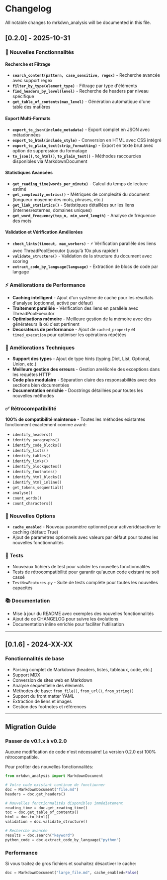 # Changelog

All notable changes to mrkdwn_analysis will be documented in this file.

## [0.2.0] - 2025-10-31

### 🚀 Nouvelles Fonctionnalités

#### Recherche et Filtrage
- **`search_content(pattern, case_sensitive, regex)`** - Recherche avancée avec support regex
- **`filter_by_type(element_type)`** - Filtrage par type d'éléments
- **`find_headers_by_level(level)`** - Recherche de headers par niveau spécifique
- **`get_table_of_contents(max_level)`** - Génération automatique d'une table des matières

#### Export Multi-Formats
- **`export_to_json(include_metadata)`** - Export complet en JSON avec métadonnées
- **`export_to_html(include_style)`** - Conversion en HTML avec CSS intégré
- **`export_to_plain_text(strip_formatting)`** - Export en texte brut avec option de suppression du formatage
- **`to_json()`, `to_html()`, `to_plain_text()`** - Méthodes raccourcies disponibles via MarkdownDocument

#### Statistiques Avancées
- **`get_reading_time(words_per_minute)`** - Calcul du temps de lecture estimé
- **`get_complexity_metrics()`** - Métriques de complexité du document (longueur moyenne des mots, phrases, etc.)
- **`get_link_statistics()`** - Statistiques détaillées sur les liens (internes/externes, domaines uniques)
- **`get_word_frequency(top_n, min_word_length)`** - Analyse de fréquence des mots

#### Validation et Vérification Améliorées
- **`check_links(timeout, max_workers)`** - ⚡ Vérification parallèle des liens avec ThreadPoolExecutor (jusqu'à 10x plus rapide!)
- **`validate_structure()`** - Validation de la structure du document avec scoring
- **`extract_code_by_language(language)`** - Extraction de blocs de code par langage

### ⚡ Améliorations de Performance

- **Caching intelligent** - Ajout d'un système de cache pour les résultats d'analyse (optionnel, activé par défaut)
- **Traitement parallèle** - Vérification des liens en parallèle avec ThreadPoolExecutor
- **Optimisations mémoire** - Meilleure gestion de la mémoire avec des générateurs là où c'est pertinent
- **Decorateurs de performance** - Ajout de `cached_property` et `timed_execution` pour optimiser les opérations répétées

### 🔧 Améliorations Techniques

- **Support des types** - Ajout de type hints (typing.Dict, List, Optional, Union, etc.)
- **Meilleure gestion des erreurs** - Gestion améliorée des exceptions dans les requêtes HTTP
- **Code plus modulaire** - Séparation claire des responsabilités avec des sections bien documentées
- **Documentation enrichie** - Docstrings détaillées pour toutes les nouvelles méthodes

### ✅ Rétrocompatibilité

**100% de compatibilité maintenue** - Toutes les méthodes existantes fonctionnent exactement comme avant:
- `identify_headers()`
- `identify_paragraphs()`
- `identify_code_blocks()`
- `identify_lists()`
- `identify_tables()`
- `identify_links()`
- `identify_blockquotes()`
- `identify_footnotes()`
- `identify_html_blocks()`
- `identify_html_inline()`
- `get_tokens_sequential()`
- `analyse()`
- `count_words()`
- `count_characters()`

### 📝 Nouvelles Options

- **`cache_enabled`** - Nouveau paramètre optionnel pour activer/désactiver le caching (défaut: True)
- Ajout de paramètres optionnels avec valeurs par défaut pour toutes les nouvelles fonctionnalités

### 🧪 Tests

- Nouveaux fichiers de test pour valider les nouvelles fonctionnalités
- Tests de rétrocompatibilité pour garantir qu'aucun code existant ne soit cassé
- `TestNewFeatures.py` - Suite de tests complète pour toutes les nouvelles capacités

### 📚 Documentation

- Mise à jour du README avec exemples des nouvelles fonctionnalités
- Ajout de ce CHANGELOG pour suivre les évolutions
- Documentation inline enrichie pour faciliter l'utilisation

---

## [0.1.6] - 2024-XX-XX

### Fonctionnalités de base
- Parsing complet de Markdown (headers, listes, tableaux, code, etc.)
- Support MDX
- Conversion de sites web en Markdown
- Analyse séquentielle des éléments
- Méthodes de base: `from_file()`, `from_url()`, `from_string()`
- Support du front matter YAML
- Extraction de liens et images
- Gestion des footnotes et références

---

## Migration Guide

### Passer de v0.1.x à v0.2.0

Aucune modification de code n'est nécessaire! La version 0.2.0 est 100% rétrocompatible.

Pour profiter des nouvelles fonctionnalités:

```python
from mrkdwn_analysis import MarkdownDocument

# Votre code existant continue de fonctionner
doc = MarkdownDocument("file.md")
headers = doc.get_headers()

# Nouvelles fonctionnalités disponibles immédiatement
reading_time = doc.get_reading_time()
toc = doc.get_table_of_contents()
html = doc.to_html()
validation = doc.validate_structure()

# Recherche avancée
results = doc.search("keyword")
python_code = doc.extract_code_by_language("python")
```

### Performance

Si vous traitez de gros fichiers et souhaitez désactiver le cache:

```python
doc = MarkdownDocument("large_file.md", cache_enabled=False)
```
